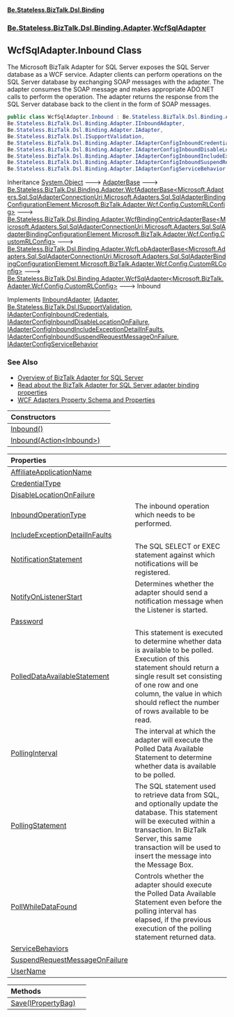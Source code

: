 #### [Be.Stateless.BizTalk.Dsl.Binding](README.md 'README')
### [Be.Stateless.BizTalk.Dsl.Binding.Adapter](Be.Stateless.BizTalk.Dsl.Binding.Adapter.md 'Be.Stateless.BizTalk.Dsl.Binding.Adapter').[WcfSqlAdapter](WcfSqlAdapter.md 'Be.Stateless.BizTalk.Dsl.Binding.Adapter.WcfSqlAdapter')

## WcfSqlAdapter.Inbound Class

The Microsoft BizTalk Adapter for SQL Server exposes the SQL Server database as a WCF service. Adapter clients can
perform operations on the SQL Server database by exchanging SOAP messages with the adapter. The adapter consumes the
SOAP message and makes appropriate ADO.NET calls to perform the operation. The adapter returns the response from the
SQL Server database back to the client in the form of SOAP messages.

```csharp
public class WcfSqlAdapter.Inbound : Be.Stateless.BizTalk.Dsl.Binding.Adapter.WcfSqlAdapter<Microsoft.BizTalk.Adapter.Wcf.Config.CustomRLConfig>,
Be.Stateless.BizTalk.Dsl.Binding.Adapter.IInboundAdapter,
Be.Stateless.BizTalk.Dsl.Binding.Adapter.IAdapter,
Be.Stateless.BizTalk.Dsl.ISupportValidation,
Be.Stateless.BizTalk.Dsl.Binding.Adapter.IAdapterConfigInboundCredentials,
Be.Stateless.BizTalk.Dsl.Binding.Adapter.IAdapterConfigInboundDisableLocationOnFailure,
Be.Stateless.BizTalk.Dsl.Binding.Adapter.IAdapterConfigInboundIncludeExceptionDetailInFaults,
Be.Stateless.BizTalk.Dsl.Binding.Adapter.IAdapterConfigInboundSuspendRequestMessageOnFailure,
Be.Stateless.BizTalk.Dsl.Binding.Adapter.IAdapterConfigServiceBehavior
```

Inheritance [System.Object](https://docs.microsoft.com/en-us/dotnet/api/System.Object 'System.Object') &#129106; [AdapterBase](AdapterBase.md 'Be.Stateless.BizTalk.Dsl.Binding.Adapter.AdapterBase') &#129106; [Be.Stateless.BizTalk.Dsl.Binding.Adapter.WcfAdapterBase&lt;](WcfAdapterBase_TAddress,TBinding,TConfig_.md 'Be.Stateless.BizTalk.Dsl.Binding.Adapter.WcfAdapterBase<TAddress,TBinding,TConfig>')[Microsoft.Adapters.Sql.SqlAdapterConnectionUri](https://docs.microsoft.com/en-us/dotnet/api/Microsoft.Adapters.Sql.SqlAdapterConnectionUri 'Microsoft.Adapters.Sql.SqlAdapterConnectionUri')[,](WcfAdapterBase_TAddress,TBinding,TConfig_.md 'Be.Stateless.BizTalk.Dsl.Binding.Adapter.WcfAdapterBase<TAddress,TBinding,TConfig>')[Microsoft.Adapters.Sql.SqlAdapterBindingConfigurationElement](https://docs.microsoft.com/en-us/dotnet/api/Microsoft.Adapters.Sql.SqlAdapterBindingConfigurationElement 'Microsoft.Adapters.Sql.SqlAdapterBindingConfigurationElement')[,](WcfAdapterBase_TAddress,TBinding,TConfig_.md 'Be.Stateless.BizTalk.Dsl.Binding.Adapter.WcfAdapterBase<TAddress,TBinding,TConfig>')[Microsoft.BizTalk.Adapter.Wcf.Config.CustomRLConfig](https://docs.microsoft.com/en-us/dotnet/api/Microsoft.BizTalk.Adapter.Wcf.Config.CustomRLConfig 'Microsoft.BizTalk.Adapter.Wcf.Config.CustomRLConfig')[&gt;](WcfAdapterBase_TAddress,TBinding,TConfig_.md 'Be.Stateless.BizTalk.Dsl.Binding.Adapter.WcfAdapterBase<TAddress,TBinding,TConfig>') &#129106; [Be.Stateless.BizTalk.Dsl.Binding.Adapter.WcfBindingCentricAdapterBase&lt;](WcfBindingCentricAdapterBase_TAddress,TBinding,TConfig_.md 'Be.Stateless.BizTalk.Dsl.Binding.Adapter.WcfBindingCentricAdapterBase<TAddress,TBinding,TConfig>')[Microsoft.Adapters.Sql.SqlAdapterConnectionUri](https://docs.microsoft.com/en-us/dotnet/api/Microsoft.Adapters.Sql.SqlAdapterConnectionUri 'Microsoft.Adapters.Sql.SqlAdapterConnectionUri')[,](WcfBindingCentricAdapterBase_TAddress,TBinding,TConfig_.md 'Be.Stateless.BizTalk.Dsl.Binding.Adapter.WcfBindingCentricAdapterBase<TAddress,TBinding,TConfig>')[Microsoft.Adapters.Sql.SqlAdapterBindingConfigurationElement](https://docs.microsoft.com/en-us/dotnet/api/Microsoft.Adapters.Sql.SqlAdapterBindingConfigurationElement 'Microsoft.Adapters.Sql.SqlAdapterBindingConfigurationElement')[,](WcfBindingCentricAdapterBase_TAddress,TBinding,TConfig_.md 'Be.Stateless.BizTalk.Dsl.Binding.Adapter.WcfBindingCentricAdapterBase<TAddress,TBinding,TConfig>')[Microsoft.BizTalk.Adapter.Wcf.Config.CustomRLConfig](https://docs.microsoft.com/en-us/dotnet/api/Microsoft.BizTalk.Adapter.Wcf.Config.CustomRLConfig 'Microsoft.BizTalk.Adapter.Wcf.Config.CustomRLConfig')[&gt;](WcfBindingCentricAdapterBase_TAddress,TBinding,TConfig_.md 'Be.Stateless.BizTalk.Dsl.Binding.Adapter.WcfBindingCentricAdapterBase<TAddress,TBinding,TConfig>') &#129106; [Be.Stateless.BizTalk.Dsl.Binding.Adapter.WcfLobAdapterBase&lt;](WcfLobAdapterBase_TAddress,TBinding,TConfig_.md 'Be.Stateless.BizTalk.Dsl.Binding.Adapter.WcfLobAdapterBase<TAddress,TBinding,TConfig>')[Microsoft.Adapters.Sql.SqlAdapterConnectionUri](https://docs.microsoft.com/en-us/dotnet/api/Microsoft.Adapters.Sql.SqlAdapterConnectionUri 'Microsoft.Adapters.Sql.SqlAdapterConnectionUri')[,](WcfLobAdapterBase_TAddress,TBinding,TConfig_.md 'Be.Stateless.BizTalk.Dsl.Binding.Adapter.WcfLobAdapterBase<TAddress,TBinding,TConfig>')[Microsoft.Adapters.Sql.SqlAdapterBindingConfigurationElement](https://docs.microsoft.com/en-us/dotnet/api/Microsoft.Adapters.Sql.SqlAdapterBindingConfigurationElement 'Microsoft.Adapters.Sql.SqlAdapterBindingConfigurationElement')[,](WcfLobAdapterBase_TAddress,TBinding,TConfig_.md 'Be.Stateless.BizTalk.Dsl.Binding.Adapter.WcfLobAdapterBase<TAddress,TBinding,TConfig>')[Microsoft.BizTalk.Adapter.Wcf.Config.CustomRLConfig](https://docs.microsoft.com/en-us/dotnet/api/Microsoft.BizTalk.Adapter.Wcf.Config.CustomRLConfig 'Microsoft.BizTalk.Adapter.Wcf.Config.CustomRLConfig')[&gt;](WcfLobAdapterBase_TAddress,TBinding,TConfig_.md 'Be.Stateless.BizTalk.Dsl.Binding.Adapter.WcfLobAdapterBase<TAddress,TBinding,TConfig>') &#129106; [Be.Stateless.BizTalk.Dsl.Binding.Adapter.WcfSqlAdapter&lt;](WcfSqlAdapter_TConfig_.md 'Be.Stateless.BizTalk.Dsl.Binding.Adapter.WcfSqlAdapter<TConfig>')[Microsoft.BizTalk.Adapter.Wcf.Config.CustomRLConfig](https://docs.microsoft.com/en-us/dotnet/api/Microsoft.BizTalk.Adapter.Wcf.Config.CustomRLConfig 'Microsoft.BizTalk.Adapter.Wcf.Config.CustomRLConfig')[&gt;](WcfSqlAdapter_TConfig_.md 'Be.Stateless.BizTalk.Dsl.Binding.Adapter.WcfSqlAdapter<TConfig>') &#129106; Inbound

Implements [IInboundAdapter](IInboundAdapter.md 'Be.Stateless.BizTalk.Dsl.Binding.Adapter.IInboundAdapter'), [IAdapter](IAdapter.md 'Be.Stateless.BizTalk.Dsl.Binding.Adapter.IAdapter'), [Be.Stateless.BizTalk.Dsl.ISupportValidation](https://docs.microsoft.com/en-us/dotnet/api/Be.Stateless.BizTalk.Dsl.ISupportValidation 'Be.Stateless.BizTalk.Dsl.ISupportValidation'), [IAdapterConfigInboundCredentials](IAdapterConfigInboundCredentials.md 'Be.Stateless.BizTalk.Dsl.Binding.Adapter.IAdapterConfigInboundCredentials'), [IAdapterConfigInboundDisableLocationOnFailure](IAdapterConfigInboundDisableLocationOnFailure.md 'Be.Stateless.BizTalk.Dsl.Binding.Adapter.IAdapterConfigInboundDisableLocationOnFailure'), [IAdapterConfigInboundIncludeExceptionDetailInFaults](IAdapterConfigInboundIncludeExceptionDetailInFaults.md 'Be.Stateless.BizTalk.Dsl.Binding.Adapter.IAdapterConfigInboundIncludeExceptionDetailInFaults'), [IAdapterConfigInboundSuspendRequestMessageOnFailure](IAdapterConfigInboundSuspendRequestMessageOnFailure.md 'Be.Stateless.BizTalk.Dsl.Binding.Adapter.IAdapterConfigInboundSuspendRequestMessageOnFailure'), [IAdapterConfigServiceBehavior](IAdapterConfigServiceBehavior.md 'Be.Stateless.BizTalk.Dsl.Binding.Adapter.IAdapterConfigServiceBehavior')

### See Also
- [Overview of BizTalk Adapter for SQL Server](https://docs.microsoft.com/en-us/biztalk/adapters-and-accelerators/adapter-sql/overview-of-biztalk-adapter-for-sql-server 'https://docs.microsoft.com/en-us/biztalk/adapters-and-accelerators/adapter-sql/overview-of-biztalk-adapter-for-sql-server')
- [Read about the BizTalk Adapter for SQL Server adapter binding properties](https://docs.microsoft.com/en-us/biztalk/adapters-and-accelerators/adapter-sql/read-about-the-biztalk-adapter-for-sql-server-adapter-binding-properties 'https://docs.microsoft.com/en-us/biztalk/adapters-and-accelerators/adapter-sql/read-about-the-biztalk-adapter-for-sql-server-adapter-binding-properties')
- [WCF Adapters Property Schema and Properties](https://docs.microsoft.com/en-us/biztalk/core/wcf-adapters-property-schema-and-properties 'https://docs.microsoft.com/en-us/biztalk/core/wcf-adapters-property-schema-and-properties')

| Constructors | |
| :--- | :--- |
| [Inbound()](WcfSqlAdapter.Inbound.Inbound().md 'Be.Stateless.BizTalk.Dsl.Binding.Adapter.WcfSqlAdapter.Inbound.Inbound()') | |
| [Inbound(Action&lt;Inbound&gt;)](WcfSqlAdapter.Inbound.Inbound(Action_Inbound_).md 'Be.Stateless.BizTalk.Dsl.Binding.Adapter.WcfSqlAdapter.Inbound.Inbound(System.Action<Be.Stateless.BizTalk.Dsl.Binding.Adapter.WcfSqlAdapter.Inbound>)') | |

| Properties | |
| :--- | :--- |
| [AffiliateApplicationName](WcfSqlAdapter.Inbound.AffiliateApplicationName.md 'Be.Stateless.BizTalk.Dsl.Binding.Adapter.WcfSqlAdapter.Inbound.AffiliateApplicationName') | |
| [CredentialType](WcfSqlAdapter.Inbound.CredentialType.md 'Be.Stateless.BizTalk.Dsl.Binding.Adapter.WcfSqlAdapter.Inbound.CredentialType') | |
| [DisableLocationOnFailure](WcfSqlAdapter.Inbound.DisableLocationOnFailure.md 'Be.Stateless.BizTalk.Dsl.Binding.Adapter.WcfSqlAdapter.Inbound.DisableLocationOnFailure') | |
| [InboundOperationType](WcfSqlAdapter.Inbound.InboundOperationType.md 'Be.Stateless.BizTalk.Dsl.Binding.Adapter.WcfSqlAdapter.Inbound.InboundOperationType') | The inbound operation which needs to be performed. |
| [IncludeExceptionDetailInFaults](WcfSqlAdapter.Inbound.IncludeExceptionDetailInFaults.md 'Be.Stateless.BizTalk.Dsl.Binding.Adapter.WcfSqlAdapter.Inbound.IncludeExceptionDetailInFaults') | |
| [NotificationStatement](WcfSqlAdapter.Inbound.NotificationStatement.md 'Be.Stateless.BizTalk.Dsl.Binding.Adapter.WcfSqlAdapter.Inbound.NotificationStatement') | The SQL SELECT or EXEC statement against which notifications will be registered. |
| [NotifyOnListenerStart](WcfSqlAdapter.Inbound.NotifyOnListenerStart.md 'Be.Stateless.BizTalk.Dsl.Binding.Adapter.WcfSqlAdapter.Inbound.NotifyOnListenerStart') | Determines whether the adapter should send a notification message when the Listener is started. |
| [Password](WcfSqlAdapter.Inbound.Password.md 'Be.Stateless.BizTalk.Dsl.Binding.Adapter.WcfSqlAdapter.Inbound.Password') | |
| [PolledDataAvailableStatement](WcfSqlAdapter.Inbound.PolledDataAvailableStatement.md 'Be.Stateless.BizTalk.Dsl.Binding.Adapter.WcfSqlAdapter.Inbound.PolledDataAvailableStatement') | This statement is executed to determine whether data is available to be polled. Execution of this statement should return a single result set consisting of one row and one column, the value in which should reflect the number of rows available to be read. |
| [PollingInterval](WcfSqlAdapter.Inbound.PollingInterval.md 'Be.Stateless.BizTalk.Dsl.Binding.Adapter.WcfSqlAdapter.Inbound.PollingInterval') | The interval at which the adapter will execute the Polled Data Available Statement to determine whether data is available to be polled. |
| [PollingStatement](WcfSqlAdapter.Inbound.PollingStatement.md 'Be.Stateless.BizTalk.Dsl.Binding.Adapter.WcfSqlAdapter.Inbound.PollingStatement') | The SQL statement used to retrieve data from SQL, and optionally update the database. This statement will be executed within a transaction. In BizTalk Server, this same transaction will be used to insert the message into the Message Box. |
| [PollWhileDataFound](WcfSqlAdapter.Inbound.PollWhileDataFound.md 'Be.Stateless.BizTalk.Dsl.Binding.Adapter.WcfSqlAdapter.Inbound.PollWhileDataFound') | Controls whether the adapter should execute the Polled Data Available Statement even before the polling interval has elapsed, if the previous execution of the polling statement returned data. |
| [ServiceBehaviors](WcfSqlAdapter.Inbound.ServiceBehaviors.md 'Be.Stateless.BizTalk.Dsl.Binding.Adapter.WcfSqlAdapter.Inbound.ServiceBehaviors') | |
| [SuspendRequestMessageOnFailure](WcfSqlAdapter.Inbound.SuspendRequestMessageOnFailure.md 'Be.Stateless.BizTalk.Dsl.Binding.Adapter.WcfSqlAdapter.Inbound.SuspendRequestMessageOnFailure') | |
| [UserName](WcfSqlAdapter.Inbound.UserName.md 'Be.Stateless.BizTalk.Dsl.Binding.Adapter.WcfSqlAdapter.Inbound.UserName') | |

| Methods | |
| :--- | :--- |
| [Save(IPropertyBag)](WcfSqlAdapter.Inbound.Save(IPropertyBag).md 'Be.Stateless.BizTalk.Dsl.Binding.Adapter.WcfSqlAdapter.Inbound.Save(Microsoft.BizTalk.Component.Interop.IPropertyBag)') | |
